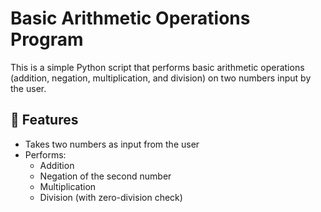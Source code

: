# Basic Arithmetic Operations Program

This is a simple Python script that performs basic arithmetic operations (addition, negation, multiplication, and division) on two numbers input by the user.

## 📌 Features

- Takes two numbers as input from the user
- Performs:
  - Addition
  - Negation of the second number
  - Multiplication
  - Division (with zero-division check)
